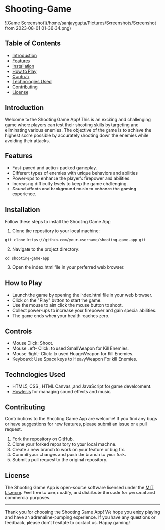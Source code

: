 # Shooting-Game

![Game Screenshot](/home/sanjaygupta/Pictures/Screenshots/Screenshot from 2023-08-01 01-36-34.png)

## Table of Contents

- [Introduction](#introduction)
- [Features](#features)
- [Installation](#installation)
- [How to Play](#how-to-play)
- [Controls](#controls)
- [Technologies Used](#technologies-used)
- [Contributing](#contributing)
- [License](#license)

## Introduction

Welcome to the Shooting Game App! This is an exciting and challenging game where players can test their shooting skills by targeting and eliminating various enemies. 
The objective of the game is to achieve the highest score possible by accurately shooting down the enemies while avoiding their attacks.

## Features

- Fast-paced and action-packed gameplay.
- Different types of enemies with unique behaviors and abilities.
- Power-ups to enhance the player's firepower and abilities.
- Increasing difficulty levels to keep the game challenging.
- Sound effects and background music to enhance the gaming experience.

## Installation

Follow these steps to install the Shooting Game App:

1. Clone the repository to your local machine:

```
git clone https://github.com/your-username/shooting-game-app.git
```

2. Navigate to the project directory:

```
cd shooting-game-app
```

3. Open the index.html file in your preferred web browser.

## How to Play

- Launch the game by opening the index.html file in your web browser.
- Click on the "Play" button to start the game.
- Use the mouse to aim click the mouse button to shoot.
- Collect power-ups to increase your firepower and gain special abilities.
- The game ends when your health reaches zero.

## Controls
- Mouse Click: Shoot.
- Mouse Left- Click: to used SmallWeapon for Kill Enemies.
- Mouse Right- Click: to used HuageWeapon for Kill Enemies.
- Keyboard: Use Space keys to HeavyWeapon For kill Enemies.

## Technologies Used

- HTML5, CSS , HTML Canvas  ,and JavaScript for game development.
- [Howler.js](https://howlerjs.com/) for managing sound effects and music.

## Contributing

Contributions to the Shooting Game App are welcome! If you find any bugs or have suggestions for new features, please submit an issue or a pull request.

1. Fork the repository on GitHub.
2. Clone your forked repository to your local machine.
3. Create a new branch to work on your feature or bug fix.
4. Commit your changes and push the branch to your fork.
5. Submit a pull request to the original repository.

## License

The Shooting Game App is open-source software licensed under the [MIT License](LICENSE). Feel free to use, modify, and distribute the code for personal and commercial purposes.

---

Thank you for choosing the Shooting Game App! We hope you enjoy playing and have an adrenaline-pumping experience. If you have any questions or feedback, please don't hesitate to contact us. Happy gaming!
